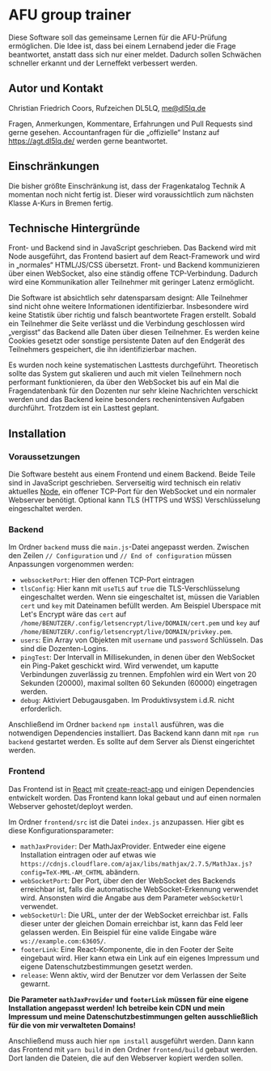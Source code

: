 # AFU group trainer
Diese Software soll das gemeinsame Lernen für die AFU-Prüfung ermöglichen. Die Idee ist, dass bei einem Lernabend jeder die Frage beantwortet, anstatt dass sich nur einer meldet. Dadurch sollen Schwächen schneller erkannt und der Lerneffekt verbessert werden.

## Autor und Kontakt
Christian Friedrich Coors, Rufzeichen DL5LQ, me@dl5lq.de

Fragen, Anmerkungen, Kommentare, Erfahrungen und Pull Requests sind gerne gesehen. Accountanfragen für die „offizielle“ Instanz auf https://agt.dl5lq.de/ werden gerne beantwortet.

## Einschränkungen
Die bisher größte Einschränkung ist, dass der Fragenkatalog Technik A momentan noch nicht fertig ist. Dieser wird voraussichtlich zum nächsten Klasse A-Kurs in Bremen fertig.

## Technische Hintergründe
Front- und Backend sind in JavaScript geschrieben. Das Backend wird mit Node ausgeführt, das Frontend basiert auf dem React-Framework und wird in „normales“ HTML/JS/CSS übersetzt. Front- und Backend kommunizieren über einen WebSocket, also eine ständig offene TCP-Verbindung. Dadurch wird eine Kommunikation aller Teilnehmer mit geringer Latenz ermöglicht.

Die Software ist absichtlich sehr datensparsam designt: Alle Teilnehmer sind nicht ohne weitere Informationen identifizierbar. Insbesondere wird keine Statistik über richtig und falsch beantwortete Fragen erstellt. Sobald ein Teilnehmer die Seite verlässt und die Verbindung geschlossen wird „vergisst“ das Backend alle Daten über diesen Teilnehmer. Es werden keine Cookies gesetzt oder sonstige persistente Daten auf den Endgerät des Teilnehmers gespeichert, die ihn identifizierbar machen.

Es wurden noch keine systematischen Lasttests durchgeführt. Theoretisch sollte das System gut skalieren und auch mit vielen Teilnehmern noch performant funktionieren, da über den WebSocket bis auf ein Mal die Fragendatenbank für den Dozenten nur sehr kleine Nachrichten verschickt werden und das Backend keine besonders rechenintensiven Aufgaben durchführt. Trotzdem ist ein Lasttest geplant.

## Installation
### Voraussetzungen
Die Software besteht aus einem Frontend und einem Backend. Beide Teile sind in JavaScript geschrieben. Serverseitig wird technisch ein relativ aktuelles [Node](https://nodejs.org/en/), ein offener TCP-Port für den WebSocket und ein normaler Webserver benötigt. Optional kann TLS (HTTPS und WSS) Verschlüsselung eingeschaltet werden.

### Backend
Im Ordner `backend` muss die `main.js`-Datei angepasst werden. Zwischen den Zeilen `// Configuration` und `// End of configuration` müssen Anpassungen vorgenommen werden:

- `websocketPort`: Hier den offenen TCP-Port eintragen
- `tlsConfig`: Hier kann mit `useTLS` auf `true` die TLS-Verschlüsselung eingeschaltet werden. Wenn sie eingeschaltet ist, müssen die Variablen `cert` und `key` mit Dateinamen befüllt werden. Am Beispiel Uberspace mit Let's Encrypt wäre das `cert` auf `/home/BENUTZER/.config/letsencrypt/live/DOMAIN/cert.pem` und `key` auf `/home/BENUTZER/.config/letsencrypt/live/DOMAIN/privkey.pem`.
- `users`: Ein Array von Objekten mit `username` und `password` Schlüsseln. Das sind die Dozenten-Logins.
- `pingTest`: Der Intervall in Millisekunden, in denen über den WebSocket ein Ping-Paket geschickt wird. Wird verwendet, um kaputte Verbindungen zuverlässig zu trennen. Empfohlen wird ein Wert von 20 Sekunden (20000), maximal sollten 60 Sekunden (60000) eingetragen werden.
- `debug`: Aktiviert Debugausgaben. Im Produktivsystem i.d.R. nicht erforderlich.

Anschließend im Ordner `backend` `npm install` ausführen, was die notwendigen Dependencies installiert. Das Backend kann dann mit `npm run backend` gestartet werden. Es sollte auf dem Server als Dienst eingerichtet werden.

### Frontend
Das Frontend ist in [React](https://reactjs.org/) mit [create-react-app](https://facebook.github.io/create-react-app/) und einigen Dependencies entwickelt worden. Das Frontend kann lokal gebaut und auf einen normalen Webserver gehostet/deployt werden.

Im Ordner `frontend/src` ist die Datei `index.js` anzupassen. Hier gibt es diese Konfigurationsparameter:

- `mathJaxProvider`: Der MathJaxProvider. Entweder eine eigene Installation eintragen oder auf etwas wie `https://cdnjs.cloudflare.com/ajax/libs/mathjax/2.7.5/MathJax.js?config=TeX-MML-AM_CHTML` abändern.
- `webSocketPort`: Der Port, über den der WebSocket des Backends erreichbar ist, falls die automatische WebSocket-Erkennung verwendet wird. Ansonsten wird die Angabe aus dem Parameter `webSocketUrl` verwendet.
- `webSocketUrl`: Die URL, unter der der WebSocket erreichbar ist. Falls dieser unter der gleichen Domain erreichbar ist, kann das Feld leer gelassen werden. Ein Beispiel für eine valide Eingabe wäre `ws://example.com:63605/`.
- `footerLink`: Eine React-Komponente, die in den Footer der Seite eingebaut wird. Hier kann etwa ein Link auf ein eigenes Impressum und eigene Datenschutzbestimmungen gesetzt werden.
- `release`: Wenn aktiv, wird der Benutzer vor dem Verlassen der Seite gewarnt.

**Die Parameter `mathJaxProvider` und `footerLink` müssen für eine eigene Installation angepasst werden! Ich betreibe kein CDN und mein Impressum und meine Datenschutzbestimmungen gelten ausschließlich für die von mir verwalteten Domains!**

Anschließend muss auch hier `npm install` ausgeführt werden. Dann kann das Frontend mit `yarn build` in den Ordner `frontend/build` gebaut werden. Dort landen die Dateien, die auf den Webserver kopiert werden sollen.

